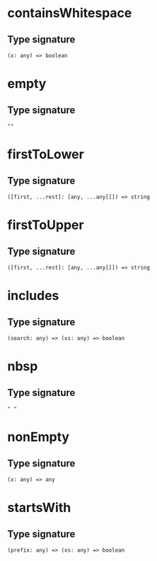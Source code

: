 # containsWhitespace

## Type signature

```
(x: any) => boolean
```

# empty

## Type signature

```
""
```

# firstToLower

## Type signature

```
([first, ...rest]: [any, ...any[]]) => string
```

# firstToUpper

## Type signature

```
([first, ...rest]: [any, ...any[]]) => string
```

# includes

## Type signature

```
(search: any) => (xs: any) => boolean
```

# nbsp

## Type signature

```
" "
```

# nonEmpty

## Type signature

```
(x: any) => any
```

# startsWith

## Type signature

```
(prefix: any) => (xs: any) => boolean
```
